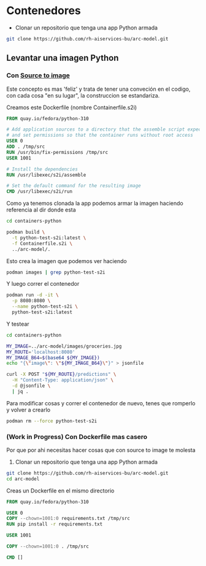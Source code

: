 # Contenedores

- Clonar un repositorio que tenga una app Python armada

```bash
git clone https://github.com/rh-aiservices-bu/arc-model.git
```

## Levantar una imagen Python

### Con [Source to image](https://github.com/sclorg/s2i-python-container)

Este concepto es mas 'feliz' y trata de tener una conveción en el codigo, con cada cosa "en su lugar", la construccion se estandariza.

Creamos este Dockerfile (nombre Containerfile.s2i)

```dockerfile
FROM quay.io/fedora/python-310

# Add application sources to a directory that the assemble script expects them
# and set permissions so that the container runs without root access
USER 0
ADD . /tmp/src
RUN /usr/bin/fix-permissions /tmp/src
USER 1001

# Install the dependencies
RUN /usr/libexec/s2i/assemble

# Set the default command for the resulting image
CMD /usr/libexec/s2i/run
```

Como ya tenemos clonada la app podemos armar la imagen haciendo referencia al dir donde esta

```bash
cd containers-python

podman build \
  -t python-test-s2i:latest \
  -f Containerfile.s2i \
  ../arc-model/.
```

Esto crea la imagen que podemos ver haciendo

```bash
podman images | grep python-test-s2i
```

Y luego correr el contenedor

```bash
podman run -d -it \
  -p 8080:8080 \
  --name python-test-s2i \
  python-test-s2i:latest
```

Y testear

```bash
cd containers-python

MY_IMAGE=../arc-model/images/groceries.jpg
MY_ROUTE='localhost:8080'
MY_IMAGE_B64=$(base64 ${MY_IMAGE})
echo "{\"image\": \"${MY_IMAGE_B64}\"}" > jsonfile

curl -X POST "${MY_ROUTE}/predictions" \
  -H "Content-Type: application/json" \
  -d @jsonfile \
  | jq .
```

Para modificar cosas y correr el contenedor de nuevo, tenes que romperlo y volver a crearlo

```bash
podman rm --force python-test-s2i
```

### (Work in Progress) Con Dockerfile mas casero

Por que por ahi necesitas hacer cosas que con source to image te molesta

1. Clonar un repositorio que tenga una app Python armada

```bash
git clone https://github.com/rh-aiservices-bu/arc-model.git
cd arc-model
```

Creas un Dockerfile en el mismo directorio

```dockerfile
FROM quay.io/fedora/python-310

USER 0
COPY --chown=1001:0 requirements.txt /tmp/src
RUN pip install -r requirements.txt

USER 1001

COPY --chown=1001:0 . /tmp/src

CMD []
```
